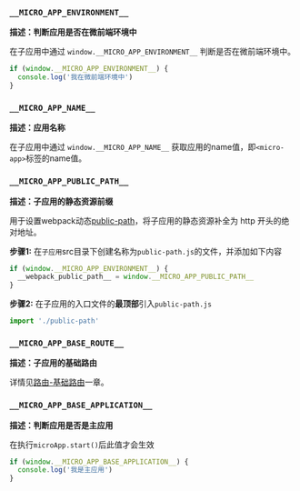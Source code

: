 ### `__MICRO_APP_ENVIRONMENT__`

**描述：判断应用是否在微前端环境中**

在子应用中通过 `window.__MICRO_APP_ENVIRONMENT__` 判断是否在微前端环境中。

```js
if (window.__MICRO_APP_ENVIRONMENT__) {
  console.log('我在微前端环境中')
}
```

### `__MICRO_APP_NAME__`

**描述：应用名称**

在子应用中通过 `window.__MICRO_APP_NAME__` 获取应用的name值，即`<micro-app>`标签的name值。

### `__MICRO_APP_PUBLIC_PATH__`

**描述：子应用的静态资源前缀**

用于设置webpack动态[public-path](https://webpack.docschina.org/guides/public-path/#on-the-fly)，将子应用的静态资源补全为 http 开头的绝对地址。

**步骤1:** 在`子应用`src目录下创建名称为`public-path.js`的文件，并添加如下内容
```js
if (window.__MICRO_APP_ENVIRONMENT__) {
  __webpack_public_path__ = window.__MICRO_APP_PUBLIC_PATH__
}
```

**步骤2:** 在子应用的入口文件的**最顶部**引入`public-path.js`
```js
import './public-path'
```

### `__MICRO_APP_BASE_ROUTE__`

**描述：子应用的基础路由**

详情见[路由-基础路由](/zh-cn/route?id=基础路由)一章。

### `__MICRO_APP_BASE_APPLICATION__`

**描述：判断应用是否是主应用**

在执行`microApp.start()`后此值才会生效

```js
if (window.__MICRO_APP_BASE_APPLICATION__) {
  console.log('我是主应用')
}
```
